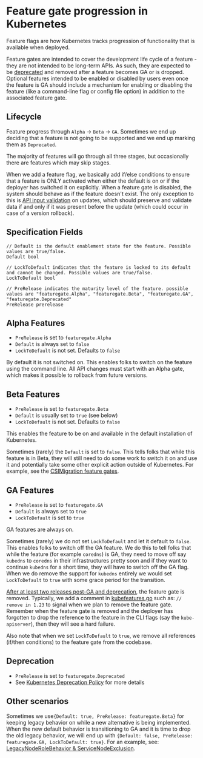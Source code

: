 # Feature gate progression in Kubernetes

Feature flags are how Kubernetes tracks progression of functionality that is available when deployed.

Feature gates are intended to cover the development life cycle of a feature - they are not intended to be long-term APIs. As such, they are expected to be [deprecated](https://kubernetes.io/docs/reference/using-api/deprecation-policy) and removed after a feature becomes GA or is dropped. Optional features intended to be enabled or disabled by users even once the feature is GA should include a mechanism for enabling or disabling the feature (like a command-line flag or config file option) in addition to the associated feature gate.

## Lifecycle

Feature progress through `Alpha` -> `Beta` -> `GA`. Sometimes we end up deciding that a feature is not going to be supported and we end up marking them as `Deprecated`.

The majority of features will go through all three stages, but occasionally there are features which may skip stages.

When we add a feature flag, we basically add if/else conditions to ensure that a feature is ONLY activated when either the default is on or if the deployer has switched it on explicitly. When a feature gate is disabled, the system should behave as if the feature doesn't exist. The only exception to this is [API input validation](https://kubernetes.io/docs/reference/using-api/deprecation-policy/#deprecating-parts-of-the-api) on updates, which should preserve and validate data if and only if it was present before the update (which could occur in case of a version rollback).

## Specification Fields
	// Default is the default enablement state for the feature. Possible values are true/false.
	Default bool
	
	// LockToDefault indicates that the feature is locked to its default and cannot be changed. Possible values are true/false.
	LockToDefault bool
	
	// PreRelease indicates the maturity level of the feature. possible values are "featuregate.Alpha", "featuregate.Beta", "featuregate.GA", "featuregate.Deprecated"
	PreRelease prerelease


## Alpha Features

* `PreRelease` is set to `featuregate.Alpha`
* `Default` is always set to `false`
* `LockToDefault` is not set. Defaults to `false`

By default it is not switched on. This enables folks to switch on the feature using the command line. All API changes must start with an Alpha gate, which makes it possible to rollback from future versions.

## Beta Features

* `PreRelease` is set to `featuregate.Beta`
* `Default` is usually set to `true` (see below)
* `LockToDefault` is not set. Defaults to `false`

This enables the feature to be on and available in the default installation of Kubernetes. 

Sometimes (rarely) the `Default` is set to `false`. This tells folks that while this feature is in Beta, they will still need to do some work to switch it on and use it and potentially take some other explicit action outside of Kubernetes. For example, see the [CSIMigration feature gates](https://github.com/kubernetes/kubernetes/blob/5b0a2c3a29f6b5392e0f8f94ba5669bdc9eb73f6/pkg/features/kube_features.go#L792).

## GA Features

* `PreRelease` is set to `featuregate.GA`
* `Default` is always set to `true`
* `LockToDefault` is set to `true`

GA features are always on. 

Sometimes (rarely) we do not set `LockToDefault` and let it default to `false`. This enables folks to switch off the GA feature. We do this to tell folks that while the feature (for example `coredns`) is GA, they need to move off say `kubedns` to `coredns` in their infrastructures pretty soon and if they want to continue `kubedns` for a short time, they will have to switch off the GA flag. When we do remove the support for `kubedns` entirely we would set `LockToDefault` to `true` with some grace period for the transition.

[After at least two releases post-GA and deprecation](https://kubernetes.io/docs/reference/using-api/deprecation-policy/#deprecation), the feature gate is removed. Typically, we add a comment in [kubefeatures.go](https://github.com/kubernetes/kubernetes/blob/master/pkg/features/kube_features.go) such as: `// remove in 1.23` to signal when we plan to remove the feature gate. Remember when the feature gate is removed and the deployer has forgotten to drop the reference to the feature in the CLI flags (say the `kube-apiserver`), then they will see a hard failure. 

Also note that when we set `LockToDefault` to `true`, we remove all references (if/then conditions) to the feature gate from the codebase. 

## Deprecation

* `PreRelease` is set to `featuregate.Deprecated`
* See [Kubernetes Deprecation Policy](https://kubernetes.io/docs/reference/using-api/deprecation-policy/#deprecation) for more details

## Other scenarios

Sometimes we use`{Default: true, PreRelease: featuregate.Beta}` for keeping legacy behavior on while a new alternative is being implemented. When the new default behavior is transitioning to GA and it is time to drop the old legacy behavior, we will end up with `{Default: false, PreRelease: featuregate.GA, LockToDefault: true}`. For an example, see: [LegacyNodeRoleBehavior & ServiceNodeExclusion](https://github.com/kubernetes/kubernetes/pull/97543/files).
